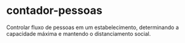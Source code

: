 # contador-pessoas
 Controlar fluxo de pessoas em um estabelecimento, determinando a capacidade máxima e mantendo o distanciamento social.

